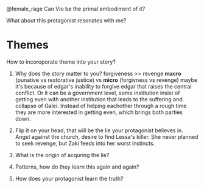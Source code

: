@female_rage Can Vio be the primal embodiment of it? 

What about this protagonist resonates with me?


# Themes
How to incoroporate theme into your story?

1. Why does the story matter to you?
forgiveness >> revenge
**macro** (punative vs restorative justice) vs **micro** (forgivness vs revenge)
maybe it's because of edgar's inability to forgive edgar that raises the central conflict. Or it can be a government level, some institution insist of getting even with another institution that leads to the suffering and collapse of Galei. Instead of helping eachother through a rough time they are more interested in getting even, which brings both parties down.

2. Flip it on your head, that will be the lie your protagonist believes in.
Angst against the church, desire to find Lessa's killer.
She never planned to seek revenge, but Zaki feeds into her worst instincts.  

3. What is the origin of acquring the lie?

4. Patterns, how do they learn this again and again?

5. How does your protagonist learn the truth?
